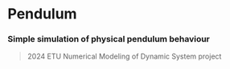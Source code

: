 # Pendulum
### Simple simulation of physical pendulum behaviour
> 2024 ETU Numerical Modeling of Dynamic System project

